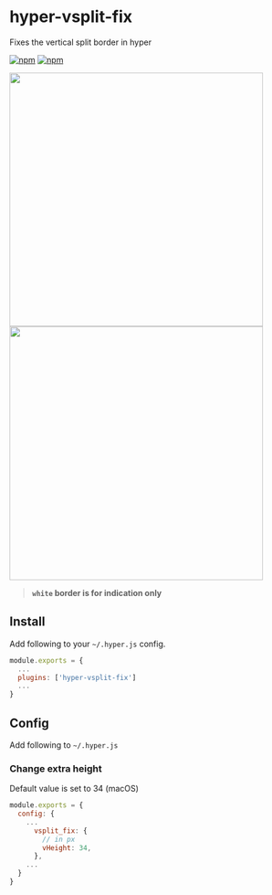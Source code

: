 # hyper-vsplit-fix
Fixes the vertical split border in hyper

[![npm](https://img.shields.io/npm/v/hyper-vsplit-fix.svg)](https://www.npmjs.com/package/hyper-vsplit-fix) [![npm](https://img.shields.io/npm/dt/hyper-vsplit-fix.svg)](https://www.npmjs.com/package/hyper-vsplit-fix)


<img width="444px" style="display: inline-block;" src="https://raw.githubusercontent.com/harryparkdotio/hyper-vsplit-fix/master/installed.png" meta="installed"><img width="444px" style="display: inline-block;" src="https://raw.githubusercontent.com/harryparkdotio/hyper-vsplit-fix/master/not-installed.png" meta="installed">

> **`white` border is for indication only**

## Install

Add following to your `~/.hyper.js` config.

```javascript
module.exports = {
  ...
  plugins: ['hyper-vsplit-fix']
  ...
}
```

## Config

Add following to `~/.hyper.js`

### Change extra height
Default value is set to 34 (macOS)

```javascript
module.exports = {
  config: {
    ...
      vsplit_fix: {
      	// in px
        vHeight: 34,
      },
    ...
  }
}
```